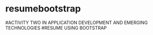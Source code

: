 # resumebootstrap
#ACTIVITY TWO IN APPLICATION DEVELOPMENT AND EMERGING TECHNOLOGIES #RESUME USING BOOTSTRAP
